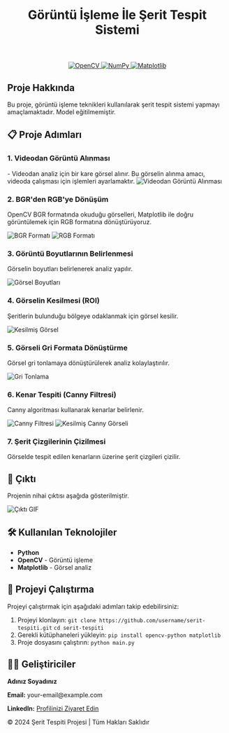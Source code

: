

<header>
    <h1>Görüntü İşleme İle Şerit Tespit Sistemi</h1>
</header>
<p align="center">
  <a href="https://opencv.org/">
    <img src="https://img.shields.io/badge/OpenCV-4.x-blue?logo=opencv&logoColor=white" alt="OpenCV">
  </a>
  <a href="https://numpy.org/">
    <img src="https://img.shields.io/badge/NumPy-1.x-orange?logo=numpy&logoColor=white" alt="NumPy">
  </a>
  <a href="https://matplotlib.org/">
    <img src="https://img.shields.io/badge/Matplotlib-3.x-green?logo=matplotlib&logoColor=white" alt="Matplotlib">
  </a>
</p>

## Proje Hakkında
Bu proje, görüntü işleme teknikleri kullanılarak şerit tespit sistemi yapmayı amaçlamaktadır. Model eğitilmemiştir.
<section>
<h2>📋 Proje Adımları</h2>

<h3>1. Videodan Görüntü Alınması</h3>
- Videodan analiz için bir kare görsel alınır. Bu görselin alınma amacı, videoda çalışması için işlemleri ayarlamaktır.
<img src="Images/test.png" alt="Videodan Görüntü Alınması">

<h3>2. BGR'den RGB'ye Dönüşüm</h3>
<p>OpenCV BGR formatında okuduğu görselleri, Matplotlib ile doğru görüntülemek için RGB formatına dönüştürüyoruz.</p>
<img src="Images/BGRtoRGB.png" alt="BGR Formatı">
<img src="Images/Matplotlib.png" alt="RGB Formatı">

<h3>3. Görüntü Boyutlarının Belirlenmesi</h3>
<p>Görselin boyutları belirlenerek analiz yapılır.</p>
<img src="Images/Shape.png" alt="Görsel Boyutları">

<h3>4. Görselin Kesilmesi (ROI)</h3>
<p>Şeritlerin bulunduğu bölgeye odaklanmak için görsel kesilir.</p>
<img src="Images/Cropped_Image.png" alt="Kesilmiş Görsel">

<h3>5. Görseli Gri Formata Dönüştürme</h3>
<p>Görsel gri tonlamaya dönüştürülerek analiz kolaylaştırılır.</p>
<img src="Images/Gray.png" alt="Gri Tonlama">

<h3>6. Kenar Tespiti (Canny Filtresi)</h3>
<p>Canny algoritması kullanarak kenarlar belirlenir.</p>
<img src="Images/Canny.png" alt="Canny Filtresi">
<img src="Images/Cropped_Canny.png" alt="Kesilmiş Canny Görseli">

<h3>7. Şerit Çizgilerinin Çizilmesi</h3>
<p>Görselde tespit edilen kenarların üzerine şerit çizgileri çizilir.</p>
</section>

<section class="output-gif">
    <h2>🎥 Çıktı</h2>
    <p>Projenin nihai çıktısı aşağıda gösterilmiştir.</p>
    <img src="Videos/output_gif.gif" alt="Çıktı GIF">
</section>

<section>
    <h2>🛠️ Kullanılan Teknolojiler</h2>
    <div class="technologies">
        <ul>
            <li><strong>Python</strong></li>
            <li><strong>OpenCV</strong> - Görüntü işleme</li>
            <li><strong>Matplotlib</strong> - Görsel analiz</li>
        </ul>
    </div>
</section>

<section>
    <h2>📂 Projeyi Çalıştırma</h2>
    <div class="how-to-run">
        <p>Projeyi çalıştırmak için aşağıdaki adımları takip edebilirsiniz:</p>
        <ol>
            <li>Projeyi klonlayın:  
                <code>git clone https://github.com/username/serit-tespiti.git</code>  
                <code>cd serit-tespiti</code>
            </li>
            <li>Gerekli kütüphaneleri yükleyin:  
                <code>pip install opencv-python matplotlib</code>
            </li>
            <li>Proje dosyasını çalıştırın:  
                <code>python main.py</code>
            </li>
        </ol>
    </div>
</section>

<section>
    <h2>👨‍💻 Geliştiriciler</h2>
    <p><strong>Adınız Soyadınız</strong></p>
    <p><strong>Email:</strong> your-email@example.com</p>
    <p><strong>LinkedIn:</strong> <a href="https://linkedin.com/in/yourname" target="_blank">Profilinizi Ziyaret Edin</a></p>
</section>

<footer>
    <p>© 2024 Şerit Tespiti Projesi | Tüm Hakları Saklıdır</p>
</footer>

</body>
</html>
